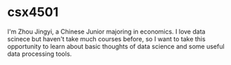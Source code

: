 # csx4501
I'm Zhou Jingyi, a Chinese Junior majoring in economics. I love data scinece but haven't take much courses before, so I want to take this opportunity to learn about basic thoughts of data science and some useful data processing tools.




